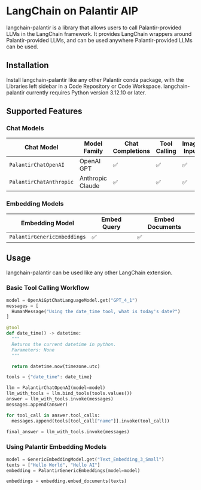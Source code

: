 # LangChain on Palantir AIP

langchain-palantir is a library that allows users to call Palantir-provided LLMs in the LangChain framework. It provides LangChain wrappers around Palantir-provided LLMs, and can be used anywhere Palantir-provided LLMs can be used.

## Installation

Install langchain-palantir like any other Palantir conda package, with the Libraries left sidebar in a Code Repository or Code Workspace. langchain-palantir currently requires Python version 3.12.10 or later.

## Supported Features

### Chat Models

| Chat Model              | Model Family     | Chat Completions | Tool Calling | Image Input |
| ----------------------- | ---------------- | ---------------- | ------------ | ----------- |
| `PalantirChatOpenAI`    | OpenAI GPT       | ✅               | ✅           | ✅          |
| `PalantirChatAnthropic` | Anthropic Claude | ✅               | ✅           | ✅          |

### Embedding Models

| Embedding Model             | Embed Query | Embed Documents |
| --------------------------- | ----------- | --------------- |
| `PalantirGenericEmbeddings` | ✅          | ✅              |

## Usage

langchain-palantir can be used like any other LangChain extension.

### Basic Tool Calling Workflow

```python
model = OpenAiGptChatLanguageModel.get("GPT_4_1")
messages = [
  HumanMessage("Using the date_time tool, what is today's date?")
]

@tool
def date_time() -> datetime:
  """
  Returns the current datetime in python.
  Parameters: None
  """

  return datetime.now(timezone.utc)

tools = {"date_time": date_time}

llm = PalantirChatOpenAI(model=model)
llm_with_tools = llm.bind_tools(tools.values())
answer = llm_with_tools.invoke(messages)
messages.append(answer)

for tool_call in answer.tool_calls:
  messages.append(tools[tool_call["name"]].invoke(tool_call))

final_answer = llm_with_tools.invoke(messages)
```

### Using Palantir Embedding Models

```python
model = GenericEmbeddingModel.get("Text_Embedding_3_Small")
texts = ["Hello World", "Hello AI"]
embedding = PalantirGenericEmbeddings(model=model)

embeddings = embedding.embed_documents(texts)
```
